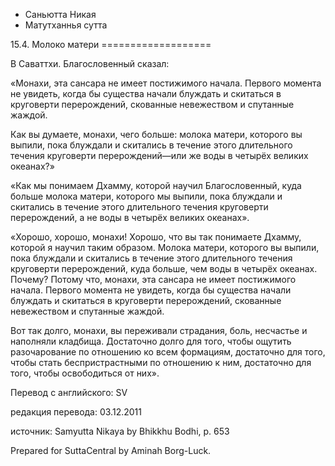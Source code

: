 









* Саньютта Никая
* Матутханнья сутта


15\.4\. Молоко матери
\=\=\=\=\=\=\=\=\=\=\=\=\=\=\=\=\=\=\=



В Cаваттхи\. Благословенный сказал:


«Монахи, эта сансара не имеет постижимого начала\. Первого момента не увидеть, когда бы существа начали блуждать и скитаться в круговерти перерождений, скованные невежеством и спутанные жаждой\.


Как вы думаете, монахи, чего больше: молока матери, которого вы выпили, пока блуждали и скитались в течение этого длительного течения круговерти перерождений—или же воды в четырёх великих океанах?»


«Как мы понимаем Дхамму, которой научил Благословенный, куда больше молока матери, которого мы выпили, пока блуждали и скитались в течение этого длительного течения круговерти перерождений, а не воды в четырёх великих океанах»\.


«Хорошо, хорошо, монахи\! Хорошо, что вы так понимаете Дхамму, которой я научил таким образом\. Молока матери, которого вы выпили, пока блуждали и скитались в течение этого длительного течения круговерти перерождений, куда больше, чем воды в четырёх океанах\. Почему? Потому что, монахи, эта сансара не имеет постижимого начала\. Первого момента не увидеть, когда бы существа начали блуждать и скитаться в круговерти перерождений, скованные невежеством и спутанные жаждой\.


Вот так долго, монахи, вы переживали страдания, боль, несчастье и наполняли кладбища\. Достаточно долго для того, чтобы ощутить разочарование по отношению ко всем формациям, достаточно для того, чтобы стать беспристрастными по отношению к ним, достаточно для того, чтобы освободиться от них»\.



Перевод с английского: SV


редакция перевода: 03\.12\.2011


источник: Samyutta Nikaya by Bhikkhu Bodhi, p\. 653


Prepared for SuttaCentral by Aminah Borg\-Luck\.






